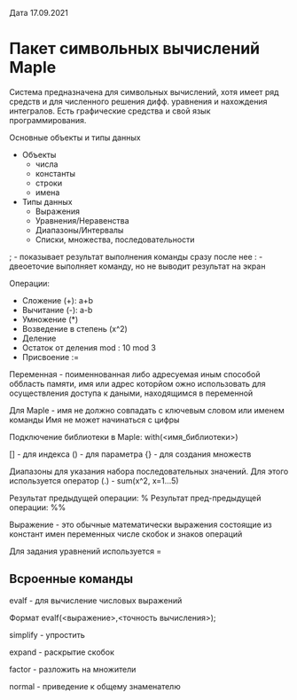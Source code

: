 Дата 17.09.2021

#  Пакет символьных вычислений Maple

Система предназначена для символьных вычислений, хотя имеет ряд средств и для численного решения дифф. уравнения и нахождения интегралов. 
Есть графические средства и свой язык программирования. 

Основные объекты и типы данных
- Объекты
    * числа
    * константы
    * строки
    * имена
- Типы данных
    * Выражения
    * Уравнения/Неравенства
    * Диапазоны/Интервалы
    * Списки, множества, последовательности

; - показывает результат выполнения команды сразу после нее
: - двеоеточие выполняет команду, но не выводит результат на экран

Операции: 
* Сложение (+): a+b
* Вычитание (-): a-b
* Умножение (*)
* Возведение в степень (x^2)
* Деление
* Остаток от деления mod : 10 mod 3
* Присвоение :=

Переменная - поименнованная либо адресуемая иным способой оббласть памяти, имя или адрес которйом ожно использовать для осуществления доступа к даными, находящимся в переменной

Для Maple - имя не должно совпадать с ключевым словом или именем команды
Имя не может начинаться с цифры

Подключение библиотеки в Maple: with(<имя_библиотеки>)

[] - для индекса
() - для параметра
{} - для создания множеств

Диапазоны для указания набора последовательных значений.  Для этого используется оператор (.) - sum(x^2, x=1...5)

Результат предыдущей операции: %
Результат пред-предыдущей операции: %%

Выражение - это обычные математически выражения состоящие из констант имен переменных числе скобок и знаков операций

Для задания уравнений используется = 

## Всроенные команды 
evalf - для вычисление числовых выражений

Формат evalf(<выражение>,<точность вычисления>);

simplify - упростить

expand - раскрытие скобок

factor - разложить на множители 

normal - приведение к общему знаменателю 






